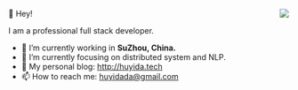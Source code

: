 👻 Hey!
<img align="right" src="https://github-readme-stats.vercel.app/api?username=YidaHu&show_icons=true&theme=radical" />

I am a professional full stack developer.

- 🔭 I’m currently working in <b>SuZhou, China.</b>
- 🌱 I’m currently focusing on distributed system and NLP.
- 🔭 My personal blog: http://huyida.tech
- 📫 How to reach me: huyidada@gmail.com
